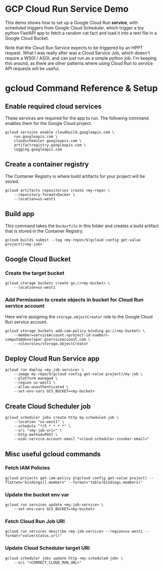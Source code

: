 # GCP Cloud Run Service Demo
This demo shows how to set up a Google Cloud Run __service__, with scheduled triggers from Google Cloud Scheduler, which trigger a toy python FastAPI app to fetch a random cat fact and load it into a text file in a Google Cloud Bucket.

Note that the Cloud Run Service expects to be triggered by an HPPT request. What I was really after was a Cloud Service Job, which doesn't require a WSGI / ASGI, and can just run as a simple python job. I'm keeping this around, as there are other patterns where using Cloud Run to service API requests will be useful.

# gcloud Command Reference & Setup
## Enable required cloud services
These services are required for the app to run. The following command enables them for the Google Cloud project.

```
gcloud services enable cloudbuild.googleapis.com \
    run.googleapis.com \
    cloudscheduler.googleapis.com \
    artifactregistry.googleapis.com \
    logging.googleapis.com
```

## Create a container registry
The Container Registry is where build artifacts for your project will be stored. 
```
gcloud artifacts repositories create <my-repo> \
    --repository-format=Docker \
    --location=us-west1
```

## Build app
This command takes the `Dockerfile` in this folder and creates a build artifact that is stored in the Container Registry.

```
gcloud builds submit --tag <my-repo>/$(gcloud config get-value project)/<my-job>`
```

## Google Cloud Bucket
### Create the target bucket
```
gcloud storage buckets create gs://<my-bucket> \
    --location=us-west1
```

### Add Permission to create objects in bucket for Cloud Run service account
Here we're assigning the `storage.objectCreator` role to the Google Cloud Run service account. 
```
gcloud storage buckets add-iam-policy-binding gs://<my-bucket> \
    --member=serviceAccount:<project-id-number>-compute@developer.gserviceaccount.com \
    --role=roles/storage.objectCreator
```

## Deploy Cloud Run Service app 
```
gcloud run deploy <my-job-service> \
    --image my-repo/$(gcloud config get-value project)/my-job \
    --platform managed \
    --region us-west1 \
    --allow-unauthenticated \
    --set-env-vars GCS_BUCKET=<my-bucket>
```

## Create Cloud Scheduler job
```
gcloud scheduler jobs create http my-scheduled-job \
    --location "us-west1" \
    --schedule "*/5 * * * *" \
    --uri "<my-job-uri>" \
    --http-method=POST \
    --oidc-service-account-email "<cloud-scheduler-invoker-email>"
```

## Misc useful gcloud commands
### Fetch IAM Policies
`gcloud projects get-iam-policy $(gcloud config get-value project) --flatten="bindings[].members" --format="table(bindings.members)"`

### Update the bucket env var
```
gcloud run services update <my-job-service> \
    --set-env-vars GCS_BUCKET=<my-bucket>
```

### Fetch Cloud Run Job URI
`gcloud run services describe <my-job-service> --region=us-west1 --format="value(status.url)"`

### Update Cloud Scheduler target URI
```
gcloud scheduler jobs update http <my-scheduled-job> \
    --uri "<CORRECT_CLOUD_RUN_URL>"
```
